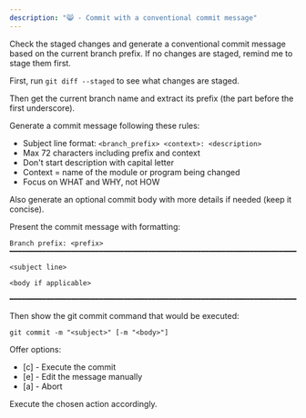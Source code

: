```yaml
---
description: "😸 - Commit with a conventional commit message"
---
```


Check the staged changes and generate a conventional commit message based on the current branch prefix. If no changes are staged, remind me to stage them first.

First, run `git diff --staged` to see what changes are staged.

Then get the current branch name and extract its prefix (the part before the first underscore).

Generate a commit message following these rules:
- Subject line format: `<branch_prefix> <context>: <description>`
- Max 72 characters including prefix and context
- Don't start description with capital letter
- Context = name of the module or program being changed
- Focus on WHAT and WHY, not HOW

Also generate an optional commit body with more details if needed (keep it concise).

Present the commit message with formatting:
```
Branch prefix: <prefix>
━━━━━━━━━━━━━━━━━━━━━━━━━━━━━━━━━━━━━━━━━━━━━━━━━━━━━━━━━━━━━━━━━━━━━━━━━━━━━━━

<subject line>

<body if applicable>

━━━━━━━━━━━━━━━━━━━━━━━━━━━━━━━━━━━━━━━━━━━━━━━━━━━━━━━━━━━━━━━━━━━━━━━━━━━━━━━
```

Then show the git commit command that would be executed:
```
git commit -m "<subject>" [-m "<body>"]
```

Offer options:
- [c] - Execute the commit
- [e] - Edit the message manually
- [a] - Abort

Execute the chosen action accordingly.
